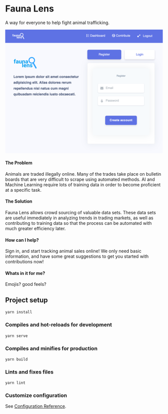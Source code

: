 # Fauna Lens

A way for everyone to help fight animal trafficking.

![fauna lens homepage](/example.png)

#### The Problem

Animals are traded illegally online. Many of the trades take place on bulletin boards that are very difficult to scrape using automated methods. AI and Machine Learning require lots of training data in order to become proficient at a specific task.

#### The Solution

Fauna Lens allows crowd sourcing of valuable data sets. These data sets are useful immediately in analyzing trends in trading markets, as well as contributing to training data so that the process can be automated with much greater efficiency later.

#### How can I help?

Sign in, and start tracking animal sales online! We only need basic information, and have some great suggestions to get you started with contributions now!

#### Whats in it for me?

Emojis? good feels?

## Project setup

```
yarn install
```

### Compiles and hot-reloads for development

```
yarn serve
```

### Compiles and minifies for production

```
yarn build
```

### Lints and fixes files

```
yarn lint
```

### Customize configuration

See [Configuration Reference](https://cli.vuejs.org/config/).
